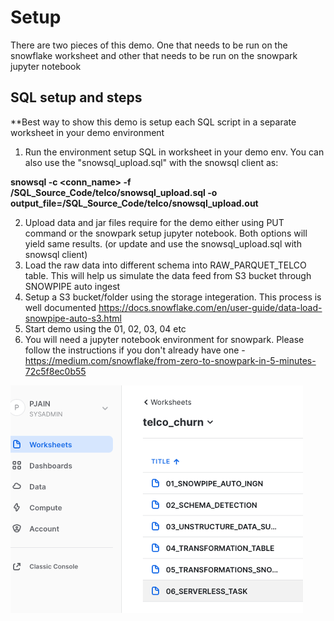 # Setup

There are two pieces of this demo. One that needs to be run on the snowflake worksheet and other that needs to be run on the snowpark jupyter notebook

## SQL setup and steps

**Best way to show this demo is setup each SQL script in a separate worksheet in your demo environment

1. Run the environment setup SQL in worksheet in your demo env. You can also use the "snowsql_upload.sql" with the snowsql client as:

__snowsql -c <conn_name> -f /SQL_Source_Code/telco/snowsql_upload.sql -o output_file=/SQL_Source_Code/telco/snowsql_upload.out__

2. Upload data and jar files require for the demo either using PUT command or the snowpark setup jupyter notebook. Both options will yield same results. (or update and use the snowsql_upload.sql with snowsql client)
3. Load the raw data into different schema into RAW_PARQUET_TELCO table. This will help us simulate the data feed from S3 bucket through SNOWPIPE auto ingest
4. Setup a S3 bucket/folder using the storage integeration. This process is well documented https://docs.snowflake.com/en/user-guide/data-load-snowpipe-auto-s3.html
5. Start demo using the 01, 02, 03, 04 etc
6. You will need a jupyter notebook environment for snowpark. Please follow the instructions if you don't already have one - https://medium.com/snowflake/from-zero-to-snowpark-in-5-minutes-72c5f8ec0b55

<img src="/images/worksheets.png" />
